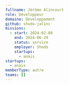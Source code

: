```yaml
---
fullname: Jérôme Alincourt
role: Développeur
domaine: Développement
github: shodo-jalinc
missions:
  - start: 2024-02-08
    end: 2024-06-29
    status: service
    employer: Shodo
    startups:
      - anais
startups:
  - anais
memberType: autre
teams: []
---
```

